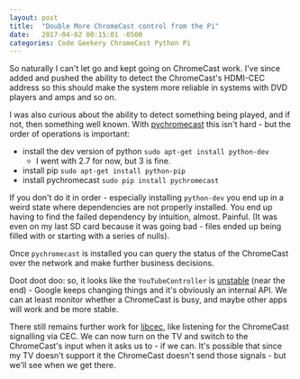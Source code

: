 ```yaml
---
layout: post
title:  "Double More ChromeCast control from the Pi"
date:   2017-04-02 00:15:01 -0500
categories: Code Geekery ChromeCast Python Pi
---
```


So naturally I can't let go and kept going on ChromeCast work.  I've since added and pushed the ability to detect the ChromeCast's HDMI-CEC address so this should make the system more reliable in systems with DVD players and amps and so on.

I was also curious about the ability to detect something being played, and if not, then something well known.  With [pychromecast](https://github.com/balloob/pychromecast) this isn't hard - but the order of operations is important:

- install the dev version of python `sudo apt-get install python-dev`
  - I went with 2.7 for now, but 3 is fine.
- install pip `sudo apt-get install python-pip`
- install pychromecast `sudo pip install pychromecast`

If you don't do it in order - especially installing `python-dev` you end up in a weird state where dependencies are not properly installed.  You end up having to find the failed dependency by intuition, almost.  Painful.  (It was even on my last SD card because it was going bad - files ended up being filled with or starting with a series of nulls).

Once `pychromecast` is installed you can query the status of the ChromeCast over the network and make further business decisions.

Doot doot doo: so, it looks like the `YouTubeController` is [unstable](https://www.bountysource.com/issues/27672511-youtubecontroller-doesn-t-display-video) (near the end) - Google keeps changing things and it's obviously an internal API. We can at least monitor whether a ChromeCast is busy, and maybe other apps will work and be more stable.

There still remains further work for [libcec](https://github.com/Pulse-Eight/libcec), like listening for the ChromeCast signalling via CEC.  We can now turn on the TV and switch to the ChromeCast's input when it asks us to - if we can.  It's possible that since my TV doesn't support it the ChromeCast doesn't send those signals - but we'll see when we get there.